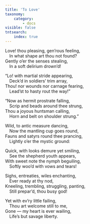```yaml
---
title: 'To Love'
taxonomy:
    category:
        - docs
visible: false
tntsearch:
    index: true
---
```


Love! thou pleasing, gen’rous feeling,  
&emsp;In what shape art thou not found?  
Gently o’er the senses stealing,  
&emsp;In a soft delirium drown’d!  
  
“Lo! with martial stride appearing,  
&emsp;Deck’d in soldiers’ trim array,  
Thou! nor wounds nor carnage fearing,  
&emsp;Lead’st to hasty rout the way!”  
  
“Now as hermit prostrate falling,  
&emsp;Scrip and beads around thee strung,  
Thou a joyous huntsman calling,  
&emsp;Horn and belt on shoulder strung.”  
  
Wild, to antic measure dancing,  
&emsp;Now the mantling cup goes round,  
Fauns and satyrs round thee prancing,  
&emsp;Lightly o’er the mystic ground:  
 
Quick, with looks demure yet smiling,  
&emsp;See the shepherd youth appears,  
With sweet note the nymph beguiling,  
&emsp;Softly woo’d with vows and tears!  
  
Sighs, entreaties, wiles enchanting,  
&emsp;Ever ready at thy nod,  
Kneeling, trembling, struggling, panting,  
&emsp;Still prepar’d, thou busy god!  
  
Yet with ev’ry little failing,  
&emsp;Thou art welcome still to me,  
Gone — my heart is ever wailing,  
&emsp;Life’s but savage liberty.